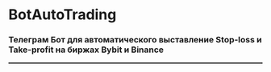 <h1>BotAutoTrading</h1>
<h3>Телеграм Бот для автоматического выставление Stop-loss и Take-profit на биржах Bybit и Binance</h3>
<hr style="border-color: #808080; height: 2px;">
